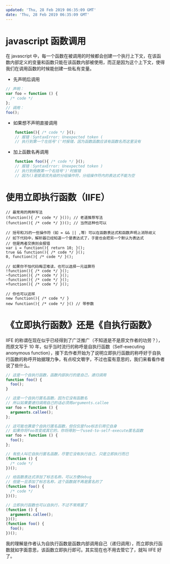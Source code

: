 ```yaml
---
updated: 'Thu, 28 Feb 2019 06:35:09 GMT'
date: 'Thu, 28 Feb 2019 06:35:09 GMT'
---
```


# javascript 函数调用

在 javascript 中，每一个函数在被调用的时候都会创建一个执行上下文，在该函数内部定义的变量和函数只能在该函数内部被使用，而正是因为这个上下文，使得我们在调用函数的时候能创建一些私有变量。

-   先声明后调用

```js
// 声明：
var foo = function () {
  /* code */
};
// 调用：
foo();
```

-   如果想不声明直接调用

```js
    function(){ /* code */ }();
    // 报错：SyntaxError: Unexpected token (
    // 执行到第一个左括号'('时报错，因为函数函数应该有函数名而这里没有
```

-   加上函数名再调用

```js
    function foo(){ /* code */ }();
    // 报错：SyntaxError: Unexpected token )
    // 执行到倒数第一个右括号')'时报错
    // 因为()是提高优先级的分组操作符，分组操作符内的表达式不能为空
```

# 使用立即执行函数（IIFE）

```
// 最常用的两种写法
(function(){ /* code */ }()); // 老道推荐写法
(function(){ /* code */ })(); // 当然这种也可以

// 括号和JS的一些操作符（如 = && || ,等）可以在函数表达式和函数声明上消除歧义
// 如下代码中，解析器已经知道一个是表达式了，于是也会把另一个默认为表达式
// 但是两者交换则会报错
var i = function(){ return 10; }();
true && function(){ /* code */ }();
0, function(){ /* code */ }();

// 如果你不怕代码晦涩难读，也可以选择一元运算符
!function(){ /* code */ }();
~function(){ /* code */ }();
-function(){ /* code */ }();
+function(){ /* code */ }();

// 你也可以这样
new function(){ /* code */ }
new function(){ /* code */ }() // 带参数
```

# 《立即执行函数》还是《自执行函数》

IIFE 的称谓在现在似乎已经得到了广泛推广（不知道是不是原文作者的功劳？），而原文写于 10 年，似乎当时流行的称呼是自执行函数（Self-executing anonymous function），接下去作者开始为了说明立即执行函数的称呼好于自执行函数的称呼开始据理力争，有点咬文嚼字，不过也蛮有意思的，我们来看看作者说了些什么。

```js
// 这是一个自执行函数，函数内部执行的是自己，递归调用
function foo() {
  foo();
}

// 这是一个自执行匿名函数，因为它没有函数名
// 所以如果要递归调用自己的话必须用arguments.callee
var foo = function () {
  arguments.callee();
};

// 这可能也算是个自执行匿名函数，但仅仅是foo标志引用它自身
// 如果你将foo改变成其它的，你将得到一个used-to-self-execute匿名函数
var foo = function () {
  foo();
};

// 有些人叫它自执行匿名函数，尽管它没有执行自己，只是立即执行而已
(function () {
  /* code */
})();

// 给函数表达式添加了标志名称，可以方便debug
// 但是一旦添加了标志名称，这个函数就不再是匿名的了
(function foo() {
  /* code */
})();

// 立即执行函数也可以自执行，不过不常用罢了
(function () {
  arguments.callee();
})();
(function foo() {
  foo();
})();
```

我的理解是作者认为自执行函数是函数内部调用自己（递归调用），而立即执行函数就如字面意思，该函数立即执行即可。其实现在也不用去管它了，就叫 IIFE 好了。
